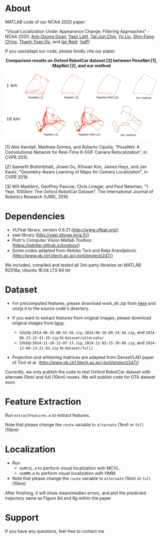 About
============
MATLAB code of our NCAA 2020 paper:

"Visual Localization Under Appearance Change: Filtering Approaches" - NCAA 2020. [Anh-Dzung Doan](https://sites.google.com/view/dzungdoan/home), [Yasir Latif](http://ylatif.github.io/), [Tat-Jun Chin](https://cs.adelaide.edu.au/~tjchin/doku.php), [Yu Liu](https://sites.google.com/site/yuliuunilau/home), [Shin-Fang Ch’ng](https://sites.google.com/view/shinfang-chng/), [Thanh-Toan Do](https://sites.google.com/view/thanhtoando/home), and [Ian Reid](https://cs.adelaide.edu.au/~ianr/). [[pdf]](https://arxiv.org/abs/1811.08063)

If you use/adapt our code, please kindly cite our paper.

<p align="center">
<b>Comparison results on Oxford RobotCar dataset [3] between PoseNet [1], MapNet [2], and our method</b><br>
</p>

![Result on Oxford RobotCar](result.png)

[1] Alex Kendall, Matthew Grimes, and Roberto Cipolla, "PoseNet: A Convolutional Network for Real-Time 6-DOF Camera Relocalization", in CVPR 2015.

[2] Samarth Brahmbhatt, Jinwei Gu, Kihwan Kim, James Hays, and Jan Kautz, "Geometry-Aware Learning of Maps for Camera Localization", in CVPR 2018.

[3] Will Maddern, Geoffrey Pascoe, Chris Linegar, and Paul Newman, "1 Year, 1000km: The Oxford RobotCar Dataset", The International Journal of Robotics Research (IJRR), 2016.

Dependencies
============

+ VLFeat library, version 0.9.21 (http://www.vlfeat.org/)
+ yael library (http://yael.gforge.inria.fr/)
+ Piotr's Computer Vision Matlab Toolbox (https://pdollar.github.io/toolbox/)
+ Some codes adapted from Akihiko Torii and Relja Arandjelovic (http://www.ok.ctrl.titech.ac.jp/~torii/project/247/)

We included, compiled and tested all 3rd-party libraries on MATLAB R2018a, Ubuntu 16.04 LTS 64 bit

Dataset
============

+ For precomputed features, please download work_dir.zip from [here](https://universityofadelaide.box.com/s/oiyp79si64713qrmt8tsytdwi7zdhxyk)
and unzip it to the source code's directory.

+ If you want to extract features from original images, please download original images from [here](https://universityofadelaide.box.com/s/5ns92t1lfn49v2xppkjk12sk1e6oue7w).
	- Unzip `2014-06-26-08-53-56.zip`, `2014-06-26-09-24-58.zip`, and `2014-06-23-15-41-25.zip` to `dataset/alternate/`
	- Unzip `2014-11-28-12-07-13.zip`, `2014-12-02-15-30-08.zip`, and `2014-12-09-13-21-02.zip` to `dataset/full/`

+ Projection and whitening matrices are adapted from DenseVLAD paper of Torii et al. (http://www.ok.ctrl.titech.ac.jp/~torii/project/247/)

Currently, we only publish the code to test Oxford RobotCar dataset with alternate (1km) and full (10km) routes.
We will publish code for GTA dataset soon

Feature Extraction
============

Run `extractFeatures.m` to extract features. 

Note that please change the `route` variable to `alternate` (1km) or `full` (10km)


Localization
============

+ Run 
    - `doMCVL.m` to perform visual localization with MCVL. 
    - `doHMM.m` to perform visual localization with HMM.
+ Note that please change the `route` variable to `alternate` (1km) or `full` (10km)

After finishing, it will show mean/median errors, and plot the predicted trajectory same as Figure 8d and 8g within the paper

Support
============

If you have any questions, feel free to contact me
